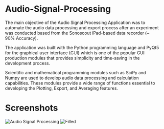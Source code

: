 # Audio-Signal-Processing
The main objective of the Audio Signal Processing Application was to automate the audio data processing and export process after an experiment was conducted based from the Sonoscout iPad-based data recorder (~ 90% Accuracy).

The application was built with the Python programming language and PyQt5 for the graphical user interface (GUI) which is one of the popular GUI production modules that provides simplicity and time-saving in the development process.

Scientific and mathematical programming modules such as SciPy and Numpy are used to develop audio data processing and calculation capabilities. These modules provide a wide range of functions essential to developing the Plotting, Export, and Averaging features.

# Screenshots
![Audio Signal Processing](https://user-images.githubusercontent.com/41357084/154492675-29cd3f74-e37a-4de4-9caf-57c72a5cbc89.JPG) ![Filled](https://user-images.githubusercontent.com/41357084/154492780-c4dc580b-e329-49d0-a22f-9ce2691314f7.png)
